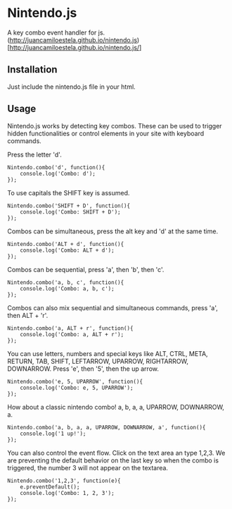 # Nintendo.js

A key combo event handler for js.
(http://juancamiloestela.github.io/nintendo.js)[http://juancamiloestela.github.io/nintendo.js/]

## Installation

Just include the nintendo.js file in your html.

## Usage

Nintendo.js works by detecting key combos. These can be used to trigger hidden functionalities or control elements in your site with keyboard commands.

Press the letter 'd'.

```
Nintendo.combo('d', function(){
	console.log('Combo: d');
});
```

To use capitals the SHIFT key is assumed.

```
Nintendo.combo('SHIFT + D', function(){
	console.log('Combo: SHIFT + D');
});
```

Combos can be simultaneous, press the alt key and 'd' at the same time.

```
Nintendo.combo('ALT + d', function(){
	console.log('Combo: ALT + d');
});
```

Combos can be sequential, press 'a', then 'b', then 'c'.

```
Nintendo.combo('a, b, c', function(){
	console.log('Combo: a, b, c');
});
```

Combos can also mix sequential and simultaneous commands, press 'a', then ALT + 'r'.

```
Nintendo.combo('a, ALT + r', function(){
	console.log('Combo: a, ALT + r');
});
```

You can use letters, numbers and special keys like ALT, CTRL, META, RETURN, TAB, SHIFT, LEFTARROW, UPARROW, RIGHTARROW, DOWNARROW. Press 'e', then '5', then the up arrow.

```
Nintendo.combo('e, 5, UPARROW', function(){
	console.log('Combo: e, 5, UPARROW');
});
```

How about a classic nintendo combo! a, b, a, a, UPARROW, DOWNARROW, a.

```
Nintendo.combo('a, b, a, a, UPARROW, DOWNARROW, a', function(){
	console.log('1 up!');
});
```

You can also control the event flow. Click on the text area an type 1,2,3. We are preventing the default behavior on the last key so when the combo is triggered, the number 3 will not appear on the textarea.

```
Nintendo.combo('1,2,3', function(e){
	e.preventDefault();
	console.log('Combo: 1, 2, 3');
});
```
